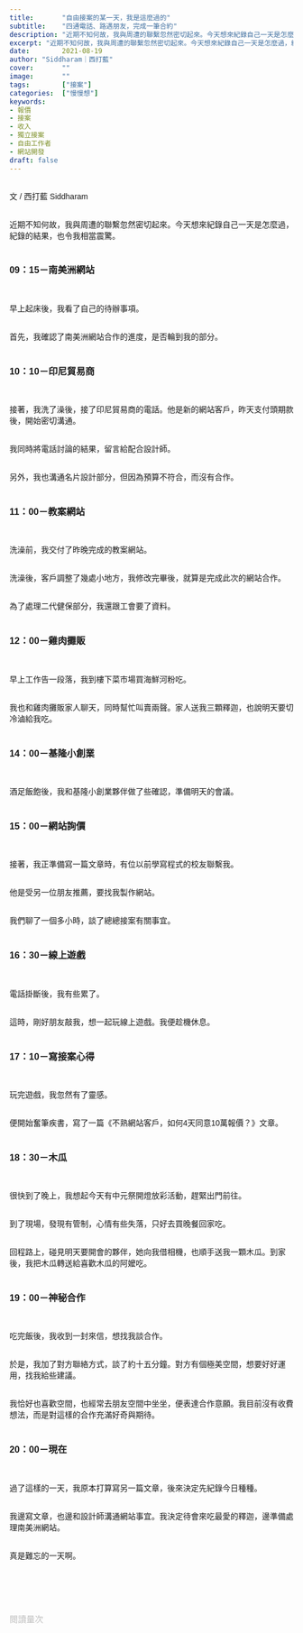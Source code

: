 ```yaml
---
title:       "自由接案的某一天，我是這麼過的"
subtitle:    "四通電話、路遇朋友，完成一筆合約"
description: "近期不知何故，我與周遭的聯繫忽然密切起來。今天想來紀錄自己一天是怎麼過，紀錄的結果，也令我相當震驚..."
excerpt: "近期不知何故，我與周遭的聯繫忽然密切起來。今天想來紀錄自己一天是怎麼過，紀錄的結果，也令我相當震驚..."
date:        2021-08-19
author: "Siddharam｜西打藍"
cover:       ""
image:       ""
tags:        ["接案"]
categories:  ["慢慢想"]
keywords:
- 報價
- 接案
- 收入
- 獨立接案
- 自由工作者
- 網站開發
draft: false
---
```


<article style="font-family: 'Noto Sans TC', '微軟正黑體', sans-serif; font-weight: 300;">

<br>文 / 西打藍 Siddharam<br><br>


近期不知何故，我與周遭的聯繫忽然密切起來。今天想來紀錄自己一天是怎麼過，紀錄的結果，也令我相當震驚。<br><br>


<h3 class="article-h1-color">09：15－南美洲網站</h3><br>

早上起床後，我看了自己的待辦事項。<br><br>

首先，我確認了南美洲網站合作的進度，是否輪到我的部分。<br><br>


<h3 class="article-h1-color">10：10－印尼貿易商</h3><br>

接著，我洗了澡後，接了印尼貿易商的電話。他是新的網站客戶，昨天支付頭期款後，開始密切溝通。<br><br>

我同時將電話討論的結果，留言給配合設計師。<br><br>

另外，我也溝通名片設計部分，但因為預算不符合，而沒有合作。<br><br>


<h3 class="article-h1-color">11：00－教案網站</h3><br>

洗澡前，我交付了昨晚完成的教案網站。<br><br>

洗澡後，客戶調整了幾處小地方，我修改完畢後，就算是完成此次的網站合作。<br><br>

為了處理二代健保部分，我還跟工會要了資料。<br><br>


<h3 class="article-h1-color">12：00－雞肉攤販</h3><br>

早上工作告一段落，我到樓下菜市場買海鮮河粉吃。<br><br>

我也和雞肉攤販家人聊天，同時幫忙叫賣兩聲。家人送我三顆釋迦，也說明天要切冷滷給我吃。<br><br>


<h3 class="article-h1-color">14：00－基隆小創業</h3><br>

酒足飯飽後，我和基隆小創業夥伴做了些確認，準備明天的會議。<br><br>


<h3 class="article-h1-color">15：00－網站詢價</h3><br>

接著，我正準備寫一篇文章時，有位以前學寫程式的校友聯繫我。<br><br>

他是受另一位朋友推薦，要找我製作網站。<br><br>

我們聊了一個多小時，談了總總接案有關事宜。<br><br>


<h3 class="article-h1-color">16：30－線上遊戲</h3><br>

電話掛斷後，我有些累了。<br><br>

這時，剛好朋友敲我，想一起玩線上遊戲。我便趁機休息。<br><br>



<h3 class="article-h1-color">17：10－寫接案心得</h3><br>

玩完遊戲，我忽然有了靈感。<br><br>

便開始奮筆疾書，寫了一篇《不熟網站客戶，如何4天同意10萬報價？》文章。<br><br>


<h3 class="article-h1-color">18：30－木瓜</h3><br>

很快到了晚上，我想起今天有中元祭開燈放彩活動，趕緊出門前往。<br><br>

到了現場，發現有管制，心情有些失落，只好去買晚餐回家吃。<br><br>

回程路上，碰見明天要開會的夥伴，她向我借相機，也順手送我一顆木瓜。到家後，我把木瓜轉送給喜歡木瓜的阿嬤吃。<br><br>


<h3 class="article-h1-color">19：00－神秘合作</h3><br>

吃完飯後，我收到一封來信，想找我談合作。<br><br>

於是，我加了對方聯絡方式，談了約十五分鐘。對方有個極美空間，想要好好運用，找我給些建議。<br><br>

我恰好也喜歡空間，也經常去朋友空間中坐坐，便表達合作意願。我目前沒有收費想法，而是對這樣的合作充滿好奇與期待。<br><br>


<h3 class="article-h1-color">20：00－現在</h3><br>

過了這樣的一天，我原本打算寫另一篇文章，後來決定先紀錄今日種種。<br><br>

我邊寫文章，也邊和設計師溝通網站事宜。我決定待會來吃最愛的釋迦，邊準備處理南美洲網站。<br><br>

真是難忘的一天啊。<br><br>

<br><br><br>

</article>

<div style="color: #bfbfbf; font-size: 15px;" id="busuanzi_container_page_pv">
  閱讀量<span id="busuanzi_value_page_pv"></span>次
</div>

<script src="../../js/post.js"></script>




